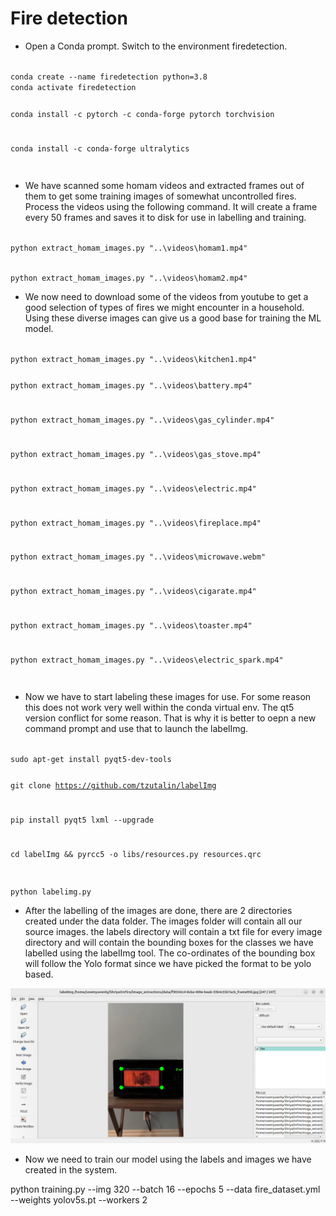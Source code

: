 # Fire detection 

* Open a Conda prompt. Switch to the environment firedetection. 

<code>
conda create --name firedetection python=3.8 
conda activate firedetection

conda install -c pytorch -c conda-forge pytorch torchvision 

conda install -c conda-forge ultralytics

</code>

* We have scanned some homam videos and extracted frames out of them to get some training images of somewhat uncontrolled fires. Process the videos using the following command. It will create a frame every 50 frames and saves it to disk for use in labelling and training. 

<code>
python extract_homam_images.py "..\videos\homam1.mp4"

python extract_homam_images.py "..\videos\homam2.mp4"
</code>

* We now need to download some of the videos from youtube to get a good selection of types of fires we might encounter in a household. Using these diverse images can give us a good base for training the ML model.

<code>
python extract_homam_images.py "..\videos\kitchen1.mp4"

python extract_homam_images.py "..\videos\battery.mp4"

python extract_homam_images.py "..\videos\gas_cylinder.mp4"

python extract_homam_images.py "..\videos\gas_stove.mp4"

python extract_homam_images.py "..\videos\electric.mp4"

python extract_homam_images.py "..\videos\fireplace.mp4"

python extract_homam_images.py "..\videos\microwave.webm"

python extract_homam_images.py "..\videos\cigarate.mp4"

python extract_homam_images.py "..\videos\toaster.mp4"

python extract_homam_images.py "..\videos\electric_spark.mp4"

</code>

* Now we have to start labeling these images for use. For some reason this does not work very well within the conda virtual env. The qt5 version conflict for some reason. That is why it is better to oepn a new command prompt and use that to launch the labelImg. 

<code>
sudo apt-get install pyqt5-dev-tools

git clone https://github.com/tzutalin/labelImg

pip install pyqt5 lxml --upgrade

cd labelImg && pyrcc5 -o libs/resources.py resources.qrc

python labelimg.py 
</code>

* After the labelling of the images are done, there are 2 directories created under the data folder. The images folder will contain all our source images. the labels directory will contain a txt file for every image directory and will contain the bounding boxes for the classes we have labelled using the labelImg tool. The co-ordinates of the bounding box will follow the Yolo format since we have picked the format to be yolo based. 

<img src="./imgs/labelImgInAction.png" />

* Now we need to train our model using the labels and images we have created in the system. 

python training.py --img 320 --batch 16 --epochs 5 --data fire_dataset.yml --weights yolov5s.pt --workers 2
